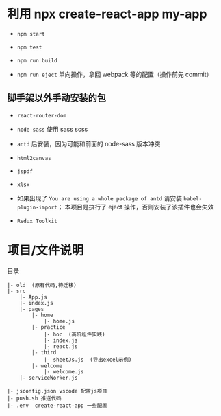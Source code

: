# 利用 npx create-react-app my-app 

- `npm start`

- `npm test`

- `npm run build`

- `npm run eject` 单向操作，拿回 webpack 等的配置（操作前先 commit）

## 脚手架以外手动安装的包

- `react-router-dom`

- `node-sass` 使用 sass scss

- `antd` 后安装，因为可能和前面的 node-sass 版本冲突 

- `html2canvas` 

- `jspdf`

- `xlsx`

- 如果出现了 `You are using a whole package of antd` 请安装 `babel-plugin-import`； 本项目是执行了 eject 操作，否则安装了该插件也会失效

- `Redux Toolkit`

# 项目/文件说明

目录
```
|- old  (原有代码,待迁移)
|- src
    |- App.js
    |- index.js
    |- pages
        |- home
            |- home.js
        |- practice
            |- hoc  (高阶组件实践)
            |- index.js
            |- react.js
        |- third
            |- sheetJs.js  (导出excel示例)
        |- welcome
            |- welcome.js
    |- serviceWorker.js

|- jsconfig.json vscode 配置js项目
|- push.sh 推送代码
|- .env  create-react-app 一些配置
```
